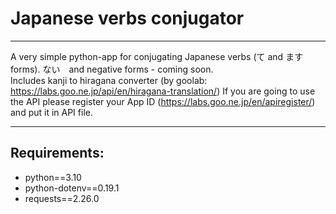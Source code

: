 # Japanese verbs conjugator 
____

A very simple python-app for conjugating Japanese verbs (て and ます forms). ない　and negative forms - coming soon.  
Includes kanji to hiragana converter (by goolab: https://labs.goo.ne.jp/api/en/hiragana-translation/) If you are going to use the API please register your App ID (https://labs.goo.ne.jp/en/apiregister/) and put it in API file.
____

## Requirements:
- python==3.10
- python-dotenv==0.19.1
- requests==2.26.0


